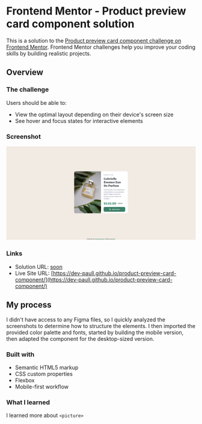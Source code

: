 # Frontend Mentor - Product preview card component solution

This is a solution to the [Product preview card component challenge on Frontend Mentor](https://www.frontendmentor.io/challenges/product-preview-card-component-GO7UmttRfa). Frontend Mentor challenges help you improve your coding skills by building realistic projects. 

## Overview

### The challenge

Users should be able to:

- View the optimal layout depending on their device's screen size
- See hover and focus states for interactive elements

### Screenshot

![](./product-preview-card-component_mysolution-screenshot.png)


### Links

- Solution URL: [soon](https://your-solution-url.com)
- Live Site URL: [https://dev-paull.github.io/product-preview-card-component/](https://dev-paull.github.io/product-preview-card-component/)

## My process

I didn't have access to any Figma files, so I quickly analyzed the screenshots to determine how to structure the elements. I then imported the provided color palette and fonts, started by building the mobile version, then adapted the component for the desktop-sized version.

### Built with

- Semantic HTML5 markup
- CSS custom properties
- Flexbox
- Mobile-first workflow

### What I learned

I learned more about `<picture>`

